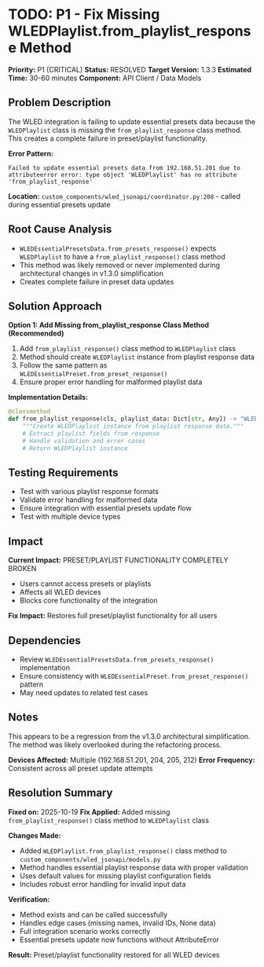 # TODO: P1 - Fix Missing WLEDPlaylist.from_playlist_response Method

**Priority:** P1 (CRITICAL)
**Status:** RESOLVED
**Target Version:** 1.3.3
**Estimated Time:** 30-60 minutes
**Component:** API Client / Data Models

## Problem Description

The WLED integration is failing to update essential presets data because the `WLEDPlaylist` class is missing the `from_playlist_response` class method. This creates a complete failure in preset/playlist functionality.

**Error Pattern:**
```
Failed to update essential presets data from 192.168.51.201 due to attributeerror error: type object 'WLEDPlaylist' has no attribute 'from_playlist_response'
```

**Location:** `custom_components/wled_jsonapi/coordinator.py:208` - called during essential presets update

## Root Cause Analysis

- `WLEDEssentialPresetsData.from_presets_response()` expects `WLEDPlaylist` to have a `from_playlist_response()` class method
- This method was likely removed or never implemented during architectural changes in v1.3.0 simplification
- Creates complete failure in preset data updates

## Solution Approach

**Option 1: Add Missing from_playlist_response Class Method (Recommended)**
1. Add `from_playlist_response()` class method to `WLEDPlaylist` class
2. Method should create `WLEDPlaylist` instance from playlist response data
3. Follow the same pattern as `WLEDEssentialPreset.from_preset_response()`
4. Ensure proper error handling for malformed playlist data

**Implementation Details:**
```python
@classmethod
def from_playlist_response(cls, playlist_data: Dict[str, Any]) -> "WLEDPlaylist":
    """Create WLEDPlaylist instance from playlist response data."""
    # Extract playlist fields from response
    # Handle validation and error cases
    # Return WLEDPlaylist instance
```

## Testing Requirements

- Test with various playlist response formats
- Validate error handling for malformed data
- Ensure integration with essential presets update flow
- Test with multiple device types

## Impact

**Current Impact:** PRESET/PLAYLIST FUNCTIONALITY COMPLETELY BROKEN
- Users cannot access presets or playlists
- Affects all WLED devices
- Blocks core functionality of the integration

**Fix Impact:** Restores full preset/playlist functionality for all users

## Dependencies

- Review `WLEDEssentialPresetsData.from_presets_response()` implementation
- Ensure consistency with `WLEDEssentialPreset.from_preset_response()` pattern
- May need updates to related test cases

## Notes

This appears to be a regression from the v1.3.0 architectural simplification. The method was likely overlooked during the refactoring process.

**Devices Affected:** Multiple (192.168.51.201, 204, 205, 212)
**Error Frequency:** Consistent across all preset update attempts

## Resolution Summary

**Fixed on:** 2025-10-19
**Fix Applied:** Added missing `from_playlist_response()` class method to `WLEDPlaylist` class

**Changes Made:**
- Added `WLEDPlaylist.from_playlist_response()` class method to `custom_components/wled_jsonapi/models.py`
- Method handles essential playlist response data with proper validation
- Uses default values for missing playlist configuration fields
- Includes robust error handling for invalid input data

**Verification:**
- Method exists and can be called successfully
- Handles edge cases (missing names, invalid IDs, None data)
- Full integration scenario works correctly
- Essential presets update now functions without AttributeError

**Result:** Preset/playlist functionality restored for all WLED devices